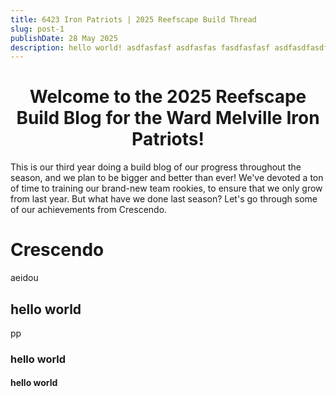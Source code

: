 ```yaml
---
title: 6423 Iron Patriots | 2025 Reefscape Build Thread
slug: post-1
publishDate: 28 May 2025
description: hello world! asdfasfasf asdfasfas fasdfasfasf asdfasdfasdf asdfasdfasf asdfasdfasf asdfasfasdf asdfasfas asdfasdfa asdfasdfa asdfasf
---
```


# <div align="center"> Welcome to the 2025 Reefscape Build Blog for the Ward Melville Iron Patriots!
 </div>

This is our third year doing a build blog of our progress throughout the season, and we plan to be bigger and better than ever! We've devoted a ton of time to training our brand-new team rookies, to ensure that we only grow from last year. But what have we done last season? Let's go through some of our achievements from Crescendo.


# Crescendo
aeidou

## hello world
pp

### hello world

#### hello world